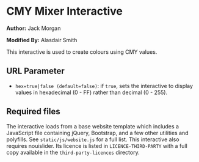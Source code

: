 # CMY Mixer Interactive

**Author:** Jack Morgan

**Modified By:** Alasdair Smith

This interactive is used to create colours using CMY values.

## URL Parameter

- `hex=true|false (default=false)`: if `true`, sets the interactive to display values in hexadecimal (0 - FF) rather than decimal (0 - 255).

## Required files

The interactive loads from a base website template which includes a JavaScript file containing jQuery, Bootstrap, and a few other utilities and polyfills.
See `static/js/website.js` for a full list.
This interactive also requires nouislider.
Its licence is listed in `LICENCE-THIRD-PARTY` with a full copy available in the `third-party-licences` directory.
